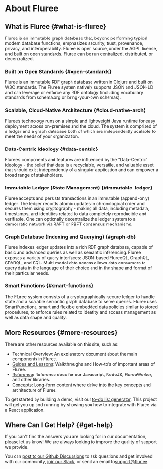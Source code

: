 # About Fluree

## What is Fluree {#what-is-fluree}

Fluree is an immutable graph database that, beyond performing typical modern database functions,
emphasizes security, trust, provenance, privacy, and interoperability. Fluree is open source, under
the AGPL license, and built on open standards. Fluree can be run centralized, distributed, or
decentralized.

### Built on Open Standards {#open-standards}

Fluree is an immutable RDF graph database written in Clojure and built on W3C standards.
The Fluree system natively supports JSON and JSON-LD and can leverage or enforce any RDF
ontology (including vocabulary standards from schema.org or bring-your-own schemas).

### Scalable, Cloud-Native Architecture {#cloud-native-arch}

Fluree’s technology runs on a simple and lightweight Java runtime for easy deployment across
on-premises and the cloud. The system is comprised of a ledger and a graph database both of
which are independently scalable to meet the needs of your organization.

### Data-Centric Ideology {#data-centric}

Fluree’s components and features are influenced by the “Data-Centric” ideology - the belief that
data is a recyclable, versatile, and valuable asset that should exist independently of a singular
application and can empower a broad range of stakeholders.

### Immutable Ledger (State Management) {#immutable-ledger}

Fluree accepts and persists transactions in an immutable (append-only) ledger. The ledger records
atomic updates in chronological order and secures them using cryptography - making all data,
including metadata, timestamps, and identities related to data completely reproducible and
verifiable. One can optionally decentralize the ledger system to a democratic network via RAFT or
PBFT consensus mechanisms.

### Graph Database (Indexing and Querying) {#graph-db}

Fluree indexes ledger updates into a rich RDF graph database, capable of basic and advanced
queries as well as semantic inferencing. Fluree exposes a variety of query interfaces: JSON-based
FlureeQL, GraphQL, SPARQL, and SQL. Multi-modal data access allows data consumers to query
data in the language of their choice and in the shape and format of their particular needs.

### Smart Functions {#smart-functions}

The Fluree system consists of a cryptographically-secure ledger to handle state and a scalable
semantic graph database to serve queries. Fluree uses SmartFunctions, smart and flexible
embedded data policies similar to stored procedures, to enforce rules related to identity and
access management as well as data shape and quality.

## More Resources {#more-resources}

There are other resources available on this site, such as:

- [Technical Overview](/concepts/technical_overview.md): An explanatory document about the main
  components in Fluree.
- [Guides and Lessons](/guides/guides.mdx): Walkthroughs and How-to's of important areas of Fluree.
- [Reference](/reference/reference.mdx): Reference docs for our Javascript, NodeJS, FlureeWorker, and
  other libraries.
- [Concepts](/concepts/concepts.mdx): Long-form content where delve into the key concepts and
  architecture of Fluree.

To get started by building a demo, visit our [to-do list generator](https://github.com/fluree/to-do-lists-generator).
This project will get you up and running by showing you how to integrate with Fluree via a
React application.

## Where Can I Get Help? {#get-help}

If you can't find the answers you are looking for in our documentation, please
let us know! We are always looking to improve the quality of support we provide.

You can [post to our Github Discussions](https://github.com/fluree/db/discussions) to ask questions
and get involved with our community, [join our Slack](https://launchpass.com/flureedb), or send an
email to[support@flur.ee](mailto:support@flur.ee).
